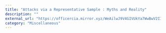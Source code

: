 ```yaml
---
title: "Attacks via a Representative Sample : Myths and Reality"
description: ""
external_url: "https://officercia.mirror.xyz/WeAilwJ9V4GIVUkYa7WwBwV2II9dYwpdPTp3fNsPFjo"
category: "Miscellaneous"
---
```


